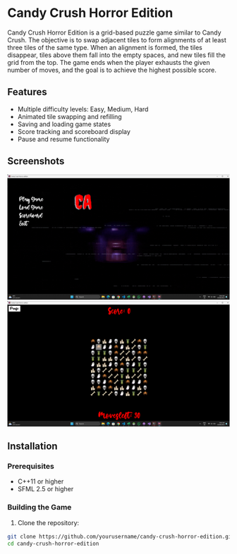 # Candy Crush Horror Edition

Candy Crush Horror Edition is a grid-based puzzle game similar to Candy Crush. The objective is to swap adjacent tiles to form alignments of at least three tiles of the same type. When an alignment is formed, the tiles disappear, tiles above them fall into the empty spaces, and new tiles fill the grid from the top. The game ends when the player exhausts the given number of moves, and the goal is to achieve the highest possible score.

## Features

- Multiple difficulty levels: Easy, Medium, Hard
- Animated tile swapping and refilling
- Saving and loading game states
- Score tracking and scoreboard display
- Pause and resume functionality

## Screenshots

![Main Menu](screenshots/main_menu.png)
![Gameplay](screenshots/gameplay.png)

## Installation

### Prerequisites

- C++11 or higher
- SFML 2.5 or higher

### Building the Game

1. Clone the repository:

```bash
git clone https://github.com/yourusername/candy-crush-horror-edition.git
cd candy-crush-horror-edition
